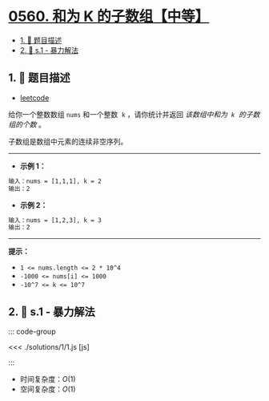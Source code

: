 # [0560. 和为 K 的子数组【中等】](https://github.com/tnotesjs/TNotes.leetcode/tree/main/notes/0560.%20%E5%92%8C%E4%B8%BA%20K%20%E7%9A%84%E5%AD%90%E6%95%B0%E7%BB%84%E3%80%90%E4%B8%AD%E7%AD%89%E3%80%91)

<!-- region:toc -->

- [1. 📝 题目描述](#1--题目描述)
- [2. 🎯 s.1 - 暴力解法](#2--s1---暴力解法)

<!-- endregion:toc -->

## 1. 📝 题目描述

- [leetcode](https://leetcode.cn/problems/subarray-sum-equals-k/)

给你一个整数数组 `nums` 和一个整数  `k` ，请你统计并返回 *该数组中和为  `k`  的子数组的个数* 。

子数组是数组中元素的连续非空序列。

---

- **示例 1：**

```txt
输入：nums = [1,1,1], k = 2
输出：2
```

- **示例 2：**

```txt
输入：nums = [1,2,3], k = 3
输出：2
```

---

**提示：**

- `1 <= nums.length <= 2 * 10^4`
- `-1000 <= nums[i] <= 1000`
- `-10^7 <= k <= 10^7`

## 2. 🎯 s.1 - 暴力解法

::: code-group

<<< ./solutions/1/1.js [js]

:::

- 时间复杂度：$O(1)$
- 空间复杂度：$O(1)$
